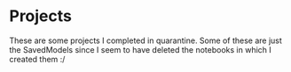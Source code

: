 # Projects

These are some projects I completed in quarantine. Some of these are just the SavedModels since I seem to have deleted the notebooks in which I created them :/
